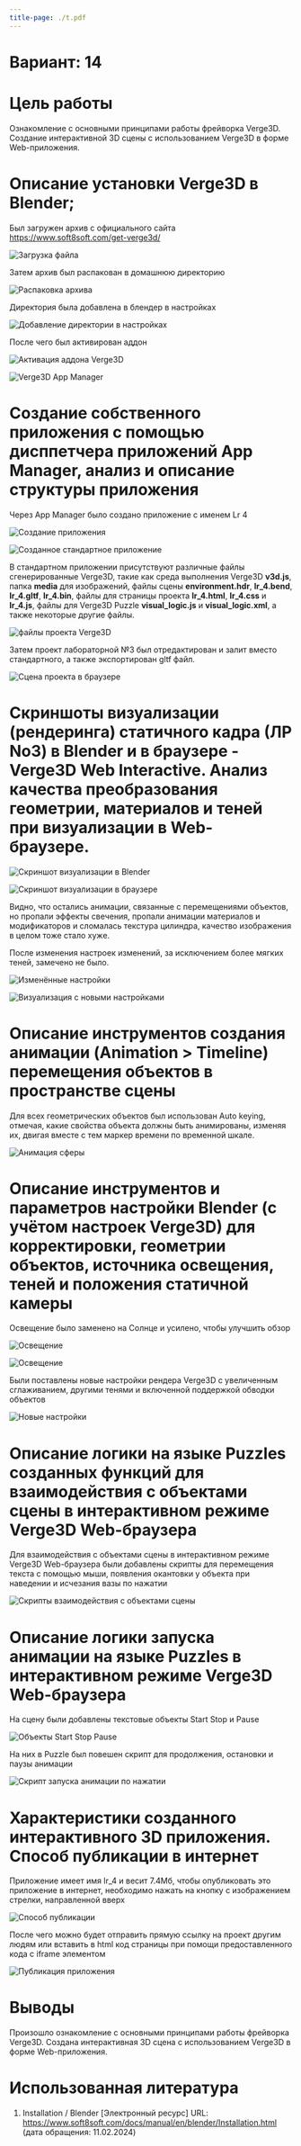 ```yaml
---
title-page: ./t.pdf
---
```


# Вариант: 14

# Цель работы

Ознакомление с основными принципами работы фрейворка Verge3D. Создание интерактивной 3D сцены с использованием Verge3D в форме Web-приложения. 

# Описание установки Verge3D в Blender;

Был загружен архив с официального сайта https://www.soft8soft.com/get-verge3d/ 

![Загрузка файла](image.png) 

Затем архив был распакован в домашнюю директорию

![Распаковка архива](image-1.png)

Директория была добавлена в блендер в настройках

![Добавление директории в настройках](image-2.png)

После чего был активирован аддон

![Активация аддона Verge3D](image-3.png)

![Verge3D App Manager](image-4.png)

# Создание собственного приложения с помощью дисппетчера приложений App Manager, анализ и описание структуры приложения

Через App Manager было создано приложение с именем Lr 4

![Создание приложения](image-5.png)

![Созданное стандартное приложение](image-6.png)

В стандартном приложении присутствуют различные файлы сгенерированные Verge3D, такие как среда выполнения Verge3D **v3d.js**, папка **media** для изображений, файлы сцены **environment.hdr**, **lr_4.bend**, **lr_4.gltf**, **lr_4.bin**, файлы для страницы проекта **lr_4.html**, **lr_4.css** и **lr_4.js**, файлы для Verge3D Puzzle **visual_logic.js** и **visual_logic.xml**, а также некоторые другие файлы.

![файлы проекта Verge3D](image-7.png)

Затем проект лабораторной №3 был отредактирован и залит вместо стандартного, а также экспортирован gltf файл.

![Сцена проекта в браузере](image-11.png)

# Скриншоты визуализации (рендеринга) статичного кадра (ЛР No3) в Blender и в браузере - Verge3D Web Interactive. Анализ качества преобразования геометрии, материалов и теней при визуализации в Web-браузере.

![Скриншот визуализации в Blender](./render.png)

![Скриншот визуализации в браузере](image-8.png)

Видно, что остались анимации, связанные с перемещениями объектов, но пропали эффекты свечения, пропали анимации материалов и модификаторов и сломалась текстура цилиндра, качество изображения в целом тоже стало хуже.

После изменения настроек изменений, за исключением более мягких теней, замечено не было.

![Изменённые настройки](image-9.png)

![Визуализация с новыми настройками](image-10.png)

# Описание инструментов создания анимации (Animation > Timeline)  перемещения объектов в пространстве сцены

Для всех геометрических объектов был использован Auto keying, отмечая, какие свойства объекта должны быть анимированы, изменяя их, двигая вместе с тем маркер времени по временной шкале.

![Анимация сферы](image-16.png)

# Описание  инструментов  и  параметров  настройки  Blender  (с  учётом  настроек Verge3D) для корректировки, геометрии объектов, источника освещения, теней и положения статичной камеры

Освещение было заменено на Солнце и усилено, чтобы улучшить обзор

![Освещение](image-13.png)

![Освещение](image-14.png)

Были поставлены новые настройки рендера Verge3D с увеличенным сглаживанием, другими тенями и включенной поддержкой обводки объектов

![Новые настройки](image-17.png)

# Описание логики  на языке Puzzles  созданных функций  для взаимодействия с объектами  сцены  в  интерактивном  режиме  Verge3D Web-браузера

Для взаимодействия с объектами  сцены  в  интерактивном  режиме  Verge3D Web-браузера были добавлены скрипты для перемещения текста с помощью мыши, появления окантовки у объекта при наведении и исчезания вазы по нажатии

![Скрипты взаимодействия с объектами сцены](image-20.png)

# Описание логики запуска анимации на языке Puzzles  в интерактивном режиме Verge3D Web-браузера

На сцену были добавлены текстовые объекты Start Stop и Pause

![Объекты Start Stop Pause](image-18.png)

На них в Puzzle был повешен скрипт для продолжения, остановки и паузы анимации

![Скрипт запуска анимации по нажатии](image-19.png)

# Характеристики созданного интерактивного 3D приложения. Способ публикации в интернет

Приложение имеет имя lr_4 и весит 7.4Мб, чтобы опубликовать это приложение в интернет, необходимо нажать на кнопку с изображением стрелки, направленной вверх

![Способ публикации](image-21.png)

После чего можно будет отправить прямую ссылку на проект другим людям или вставить в html код страницы при помощи предоставленного кода с iframe элементом

![Публикация приложения](image-22.png)

# Выводы

Произошло ознакомление с основными принципами работы фрейворка Verge3D. Создана интерактивная 3D сцена с использованием Verge3D в форме Web-приложения.

# Использованная литература

1. Installation / Blender [Электронный ресурс] URL: https://www.soft8soft.com/docs/manual/en/blender/Installation.html (дата обращения: 11.02.2024)